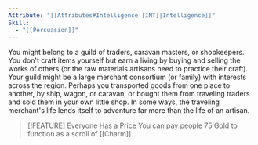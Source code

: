 ```yaml
---
Attribute: "[[Attributes#Intelligence [INT]|Intelligence]]"
Skill:
  - "[[Persuasion]]"
---
```

You might belong to a guild of traders, caravan masters, or shopkeepers. You don't craft items yourself but earn a living by buying and selling the works of others (or the raw materials artisans need to practice their craft). Your guild might be a large merchant consortium (or family) with interests across the region. Perhaps you transported goods from one place to another, by ship, wagon, or caravan, or bought them from traveling traders and sold them in your own little shop. In some ways, the traveling merchant's life lends itself to adventure far more than the life of an artisan.

> [!FEATURE] Everyone Has a Price
> You can pay people 75 Gold to function as a scroll of [[Charm]].
